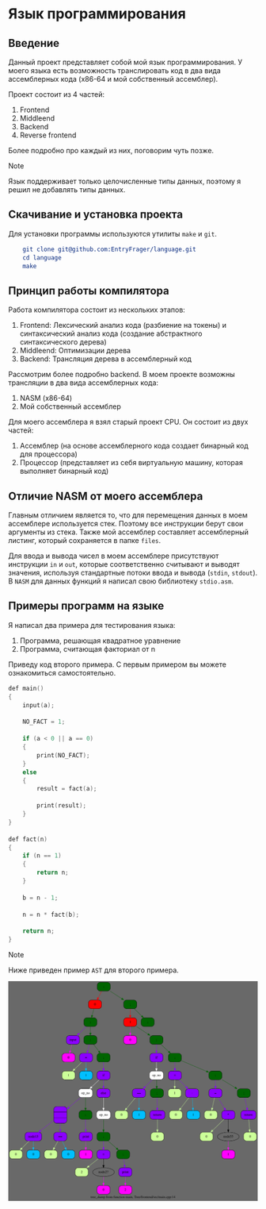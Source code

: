 # Язык программирования

## Введение

Данный проект представляет собой мой язык программирования. У моего языка есть возможность транслировать код в два вида ассемблерных кода (x86-64 и мой собственный ассемблер).

Проект состоит из 4 частей:
1. Frontend
2. Middleend
3. Backend
4. Reverse frontend

Более подробно про каждый из них, поговорим чуть позже.

> [!NOTE]
>
> Язык поддерживает только целочисленные типы данных, поэтому я решил не добавлять типы данных.

## Скачивание и установка проекта

Для установки программы используются утилиты `make` и `git`.

```CMake
    git clone git@github.com:EntryFrager/language.git
    cd language
    make
```

## Принцип работы компилятора

Работа компилятора состоит из нескольких этапов:
1. Frontend: Лексический анализ кода (разбиение на токены) и синтаксический анализ кода (создание абстрактного синтаксического дерева)
2. Middleend: Оптимизации дерева
3. Backend: Трансляция дерева в ассемблерный код

Рассмотрим более подробно backend. В моем проекте возможны трансляции в два вида ассемблерных кода:
1. NASM (x86-64)
2. Мой собственный ассемблер

Для моего ассемблера я взял старый проект CPU. Он состоит из двух частей:
1. Ассемблер (на основе ассемблерного кода создает бинарный код для процессора)
2. Процессор (представляет из себя виртуальную машину, которая выполняет бинарный код)

## Отличие NASM от моего ассемблера

Главным отличием является то, что для перемещения данных в моем ассемблере используется стек. Поэтому все инструкции берут свои аргументы из стека. Также мой ассемблер составляет ассемблерный листинг, который сохраняется в папке `files`.

Для ввода и вывода чисел в моем ассемблере присутствуют инструкции `in` и `out`, которые соответственно считывают и выводят значения, используя стандартные потоки ввода и вывода (`stdin`, `stdout`). В `NASM` для данных функций я написал свою библиотеку `stdio.asm`.

## Примеры программ на языке

Я написал два примера для тестирования языка:
1. Программа, решающая квадратное уравнение
2. Программа, считающая факториал от n

Приведу код второго примера. С первым примером вы можете ознакомиться самостоятельно.

```C
def main()
{
    input(a);

    NO_FACT = 1;

    if (a < 0 || a == 0)
    {
        print(NO_FACT);
    }
    else
    {
        result = fact(a);

        print(result);
    }
}

def fact(n)
{
    if (n == 1)
    {
        return n;
    }

    b = n - 1;

    n = n * fact(b);

    return n;
}
```

> [!NOTE]
>
> Ниже приведен пример `AST` для второго примера.

![overflow](./png_for_readme/tree.svg)
